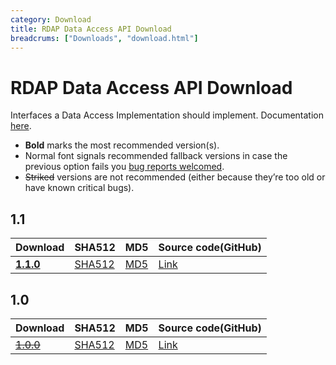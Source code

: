```yaml
---
category: Download
title: RDAP Data Access API Download
breadcrums: ["Downloads", "download.html"]
---
```


# RDAP Data Access API Download

Interfaces a Data Access Implementation should implement. Documentation [here](data-access-layer.html).

- **Bold** marks the most recommended version(s).
- Normal font signals recommended fallback versions in case the previous option fails you [bug reports welcomed](https://github.com/NICMx/rdap-data-access-api/issues).
- ~~Striked~~ versions are not recommended (either because they’re too old or have known critical bugs).

## 1.1

|Download |SHA512    |MD5    |Source code(GitHub)|
|:--------|:---------|:------|:---------|
|[**1.1.0**](https://github.com/NICMx/releases/raw/master/RedDog/rdap-data-access-api-1.1.0.jar)|[SHA512](https://github.com/NICMx/releases/raw/master/RedDog/rdap-data-access-api-1.1.0.jar.sha)|[MD5](https://github.com/NICMx/releases/raw/master/RedDog/rdap-data-access-api-1.1.0.jar.md5)|[Link](https://github.com/NICMx/rdap-data-access-api/tree/v1.1.0)|

## 1.0

|Download |SHA512    |MD5    |Source code(GitHub)|
|:--------|:---------|:------|:---------|
|[~~1.0.0~~](https://github.com/NICMx/releases/raw/master/RedDog/rdap-data-access-api-1.0.jar)|[SHA512](https://github.com/NICMx/releases/raw/master/RedDog/rdap-data-access-api-1.0.sha)|[MD5](https://github.com/NICMx/releases/raw/master/RedDog/rdap-data-access-api-1.0.md5)|[Link](https://github.com/NICMx/rdap-data-access-api/tree/v1.0.0)|

